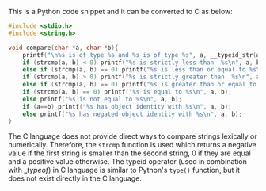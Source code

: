 This is a Python code snippet and it can be converted to C as below:

```c
#include <stdio.h>
#include <string.h>

void compare(char *a, char *b){
    printf("\n%s is of type %s and %s is of type %s", a, __typeid_str(a), b, __typeid_str(b));
    if (strcmp(a, b) < 0) printf("%s is strictly less than  %s\n", a, b);
    else if (strcmp(a, b) == 0) printf("%s is less than or equal to %s\n", a, b);
    if (strcmp(a, b) > 0) printf("%s is strictly greater than  %s\n", a, b);
    else if (strcmp(a, b) == 0) printf("%s is greater than or equal to %s\n", a, b);
    if (strcmp(a, b) == 0) printf("%s is equal to %s\n", a, b);
    else printf("%s is not equal to %s\n", a, b);
    if (a==b) printf("%s has object identity with %s\n", a, b);
    else printf("%s has negated object identity with %s\n", a, b);
}
```
The C language does not provide direct ways to compare strings lexically or numerically. Therefore, the `strcmp` function is used which returns a negative value if the first string is smaller than the second string, 0 if they are equal and a positive value otherwise. The typeid operator (used in combination with __typeof_) in C language is similar to Python's `type()` function, but it does not exist directly in the C language.


